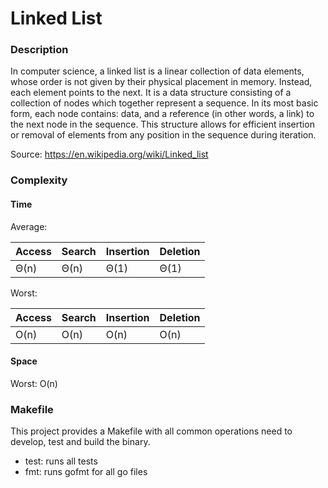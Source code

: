 # Linked List


### Description

In computer science, a linked list is a linear collection of data elements, 
whose order is not given by their physical placement in memory. 
Instead, each element points to the next. It is a data structure consisting of a 
collection of nodes which together represent a sequence. In its most basic form, 
each node contains: data, and a reference (in other words, a link) to the next node 
in the sequence. This structure allows for efficient insertion or removal of elements
 from any position in the sequence during iteration.

Source: https://en.wikipedia.org/wiki/Linked_list

### Complexity

#### Time

Average:

| Access | Search | Insertion | Deletion | 
|---|---|---|---|
| Θ(n) | Θ(n) | Θ(1) | Θ(1) |

Worst:

| Access | Search | Insertion | Deletion | 
|---|---|---|---|
| O(n) | O(n) | O(n) | O(n) |


#### Space

Worst: O(n)


### Makefile

This project provides a Makefile with all common operations need to develop, 
test and build the binary.

* test: runs all tests
* fmt: runs gofmt for all go files
